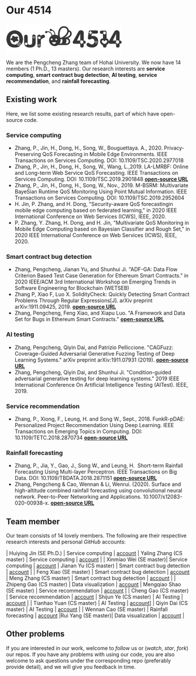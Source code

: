 # Our 4514
![logo](ourLogo.png)  


We are the Pengcheng Zhang team of Hohai University. We now have 14 members (1 Ph.D., 13 masters). Our research interests are **service computing**, **smart contract bug detection**, **AI testing**, **service recommendation**, and **rainfall forecasting**.


## Existing work
Here, we list some existing research results, part of which have open-source code.
### Service computing
- Zhang, P., Jin, H., Dong, H., Song, W., Bouguettaya. A., 2020. Privacy-Preserving QoS Forecasting in Mobile Edge Environments. IEEE Transactions on Services Computing. DOI: 10.1109/TSC.2020.2977018
- Zhang, P., Jin, H., Dong, H., Song, W., Wang, L.,2019. LA-LMRBF: Online and Long-term Web Service QoS Forecasting. IEEE Transactions on Services Computing. DOI: 10.1109/TSC.2019.2901848 [**open-source URL**](https://github.com/QXL4515/QoS-prediction-MulA-LMRBF)
- Zhang, P., Jin, H., Dong, H., Song, W., Nov., 2019. M-BSRM: Multivariate BayeSian Runtime QoS Monitoring Using Point Mutual Information. IEEE Transactions on Services Computing. DOI: 10.1109/TSC.2019.2952604
- H. Jin, P. Zhang, and H. Dong, "Security-aware QoS forecastingin mobile edge computing based on federated learning," in 2020 IEEE International Conference on Web Services (ICWS), IEEE, 2020.  
- P. Zhang, Y. Zhang, H. Dong, and H. Jin, "Multivariate QoS Monitoring in Mobile Edge Computing based on Bayesian Classifier and Rough Set," in 2020 IEEE International Conference on Web Services (ICWS), IEEE, 2020.


### Smart contract bug detection
- Zhang, Pengcheng, Jianan Yu, and Shunhui Ji. "ADF-GA: Data Flow Criterion Based Test Case Generation for Ethereum Smart Contracts." in 2020 IEEE/ACM 3rd International Workshop on Emerging Trends in Software Engineering for Blockchain (WETSEB)
- Zhang P, Xiao F, Luo X. SolidityCheck: Quickly Detecting Smart Contract Problems Through Regular Expressions[J]. arXiv preprint arXiv:1911.09425, 2019. [**open-source URL**](https://github.com/xf97/SolidityCheck)
- Zhang, Pengcheng, Feng Xiao, and Xiapu Luo. "A Framework and Data Set for Bugs in Ethereum Smart Contracts." [**open-source URL**](https://github.com/xf97/JiuZhou)


### AI testing
- Zhang, Pengcheng, Qiyin Dai, and Patrizio Pelliccione. "CAGFuzz: Coverage-Guided Adversarial Generative Fuzzing Testing of Deep Learning Systems." arXiv preprint arXiv:1911.07931 (2019). [**open-source URL**](https://github.com/Our4514/CAGFUZZ)
- Zhang, Pengcheng, Qiyin Dai, and Shunhui Ji. "Condition-guided adversarial generative testing for deep learning systems." 2019 IEEE International Conference On Artificial Intelligence Testing (AITest). IEEE, 2019.

### Service recommendation
- Zhang, P., Xiong, F., Leung, H. and Song W., Sept., 2018. FunkR-pDAE: Personalized Project Recommendation Using Deep Learning. IEEE Transactions on Emerging Topics in Computing. DOI: 10.1109/TETC.2018.2870734 [**open-source URL**](https://github.com/Our4514/FunkR-pDAE)

### Rainfall forecasting
- Zhang, P., Jia, Y., Gao, J., Song W., and Leung, H.  Short-term Rainfall Forecasting Using Multi-layer Perceptron. IEEE Transactions on Big Data. DOI: 10.1109/TBDATA.2018.2871151 [**open-source URL**](https://github.com/Our4514/DRCF)
- Zhang, Pengcheng & Cao, Wennan & Li, Wenrui. (2020). Surface and high-altitude combined rainfall forecasting using convolutional neural network. Peer-to-Peer Networking and Applications. 10.1007/s12083-020-00938-x. [**open-source URL**](https://github.com/HHUsimba/Surface-and-High-altitude-Combined-Rainfall-Forecasting-Using-Convolutional-Neural-Network)

## Team member
Our team consists of 14 lovely members. The following are their respective research interests and personal *GitHub* accounts:

| Huiying Jin (SE Ph.D.) | Service computing | [account](https://github.com/hyjin1996) | Yaling Zhang (CS master) | Service computing | [account](https://github.com/zyl1848) |
| Xinmiao Wei (SE master)| Service computing | [account](https://github.com/CeamoVae) | Jianan Yu (CS master)  | Smart contract bug detection | [account](https://github.com/MoiraYjn) |
| Feng Xiao (SE master) | Smart contract bug detection | [account](https://github.com/xf97) | Meng Zhang (CS master) | Smart contract bug detection | [account](https://github.com/huahuae) |
| Zhipeng Gao (CS master) | Data visualization | [account](https://github.com/Zhipeng-Gao) | Mengqiao Shao (SE master) | Service recommendation | [account](https://github.com/hetaosmq) |
| Cheng Gao (CS master) | Service recommendation | [account](https://github.com/goryeon) | Shijun Ye (CS master) | AI Testing | [account](https://github.com/louiskeli) |
| Tianhao Yuan (CS master) | AI Testing | [account](https://github.com/hohaiyth)] | Qiyin Dai (CS master) | AI Testing | [account](https://github.com/Dai1996) |
| Wennan Cao (SE master) | Rainfall forecasting | [account](https://github.com/HHUsimba) |Rui Yang (SE master)| Data visualization | [account](https://github.com/YROOM) |



## Other problems
If you are interested in our work, welcome to *follow* us or (*watch*, *star*, *fork*) our repos. If you have any problems with using our code, you are also welcome to ask questions under the corresponding repo (preferably provide detail), and we will give you feedback in time.
